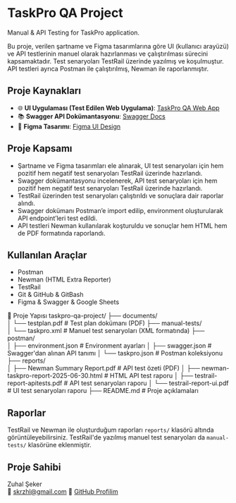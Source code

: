 # TaskPro QA Project

Manual & API Testing for TaskPro application.

Bu proje, verilen şartname ve Figma tasarımlarına göre UI (kullanıcı arayüzü) ve API testlerinin manuel olarak hazırlanması ve çalıştırılması sürecini kapsamaktadır. Test senaryoları TestRail üzerinde yazılmış ve koşulmuştur. API testleri ayrıca Postman ile çalıştırılmış, Newman ile raporlanmıştır.


## Proje Kaynakları

- 🌐 **UI Uygulaması (Test Edilen Web Uygulama)**: [TaskPro QA Web App](https://task-pro-qa.f.goit.study/welcome)
- 📚 **Swagger API Dokümantasyonu**: [Swagger Docs](https://task-pro-qa.b.goit.study/api-docs/#/)
- 🎨 **Figma Tasarımı**: [Figma UI Design](https://www.figma.com/design/eZAtuel003P5Cp8tALfO5z/TaskPro--QA-?node-id=0-1&p=f)

## Proje Kapsamı 

- Şartname ve Figma tasarımları ele alınarak, UI test senaryoları için hem pozitif hem negatif test senaryoları TestRail üzerinde hazırlandı.
- Swagger dokümantasyonu incelenerek, API test senaryoları için hem pozitif hem negatif test senaryoları TestRail üzerinde hazırlandı.
- TestRail üzerinden test senaryoları çalıştırıldı ve sonuçlara dair raporlar alındı.
- Swagger dokümanı Postman’e import edilip, environment oluşturularak API endpoint’leri test edildi.
- API testleri Newman kullanılarak koşturuldu ve sonuçlar hem HTML hem de PDF formatında raporlandı.
   
## Kullanılan Araçlar

- Postman
- Newman (HTML Extra Reporter)
- TestRail
- Git & GitHub & GitBash
- Figma & Swagger & Google Sheets
  
📁 Proje Yapısı
taskpro-qa-project/
├── documents/                         
│   └── testplan.pdf                   # Test plan dokümanı (PDF)
├── manual-tests/                      
│   └── taskpro.xml                    # Manuel test senaryoları (XML formatında)
├── postman/                           
│   ├── environment.json               # Environment ayarları
│   ├── swagger.json                   # Swagger'dan alınan API tanımı
│   └── taskpro.json                   # Postman koleksiyonu
├── reports/                           
│   ├── Newman Summary Report.pdf      # API test özeti (PDF)
│   ├── newman-taskpro-report-2025-06-30.html  # HTML API test raporu
│   ├── testrail-report-apitests.pdf   # API test senaryoları raporu
│   └── testrail-report-ui.pdf         # UI test senaryoları raporu
├── README.md                          # Proje açıklamaları

## Raporlar

TestRail ve Newman ile oluşturduğum raporları `reports/` klasörü altında görüntüleyebilirsiniz. TestRail'de yazılmış manuel test senaryoları da `manual-tests/` klasörüne eklenmiştir.


## Proje Sahibi
Zuhal Şeker  
📧 skrzhl@gmail.com
💼 [GitHub Profilim](https://github.com/zzuhal)

